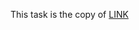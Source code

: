 This task is the copy of [LINK](https://github.com/ara2am/Competitive-programming/blob/master/informatics.mccme.ru/Изучение%20языка%20программирования/Операторы%20цикла/Оператор%20for/Задачи%20вычисление%20сумм%20и%20произведений/A.%20Сумма%20квадратов/315.cpp)